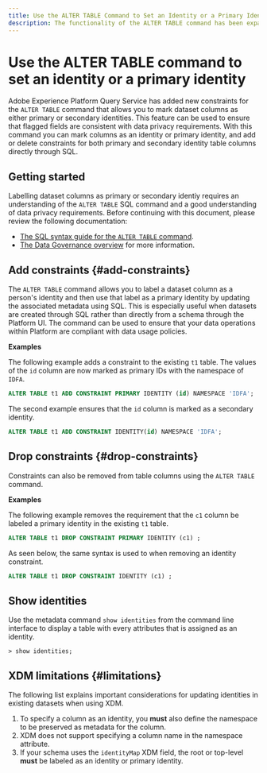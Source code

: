 ```yaml
---
title: Use the ALTER TABLE Command to Set an Identity or a Primary Identity
description: The functionality of the ALTER TABLE command has been expanded in Adobe Experience Platform Query Service to allow users to set an identity or a primary identity to existing tables. The document explains how to use the ALTER TABLE command to set a primary identity or secondary identity.
---
```

# Use the ALTER TABLE command to set an identity or a primary identity

Adobe Experience Platform Query Service has added new constraints for the `ALTER TABLE` command that allows you to mark dataset columns as either primary or secondary identities. This feature can be used to ensure that flagged fields are consistent with data privacy requirements. With this command you can mark columns as an identity or primary identity, and add or delete constraints for both primary and secondary identity table columns directly through SQL.

## Getting started 

Labelling dataset columns as primary or secondary identiy requires an understanding of the `ALTER TABLE` SQL command and a good understanding of data privacy requirements. Before continuing with this document, please review the following documentation:

* [The SQL syntax guide for the `ALTER TABLE` command](../sql/syntax.md). 
* [The Data Governance overview](../../data-governance/home.md) for more information.

## Add constraints {#add-constraints}

The `ALTER TABLE` command allows you to label a dataset column as a person's identity and then use that label as a primary identity by updating the associated metadata using SQL. This is especially useful when datasets are created through SQL rather than directly from a schema through the Platform UI. The command can be used to ensure that your data operations within Platform are compliant with data usage policies.

**Examples**

The following example adds a constraint to the existing `t1` table. The values of the `id` column are now marked as primary IDs with the namespace of `IDFA`.

```sql
ALTER TABLE t1 ADD CONSTRAINT PRIMARY IDENTITY (id) NAMESPACE 'IDFA';
```

The second example ensures that the `id` column is marked as a secondary identity.

```sql
ALTER TABLE t1 ADD CONSTRAINT IDENTITY(id) NAMESPACE 'IDFA';
```

## Drop constraints {#drop-constraints}

Constraints can also be removed from table columns using the `ALTER TABLE` command.

**Examples**

The following example removes the requirement that the `c1` column be labeled a primary identity in the existing `t1` table.

```sql
ALTER TABLE t1 DROP CONSTRAINT PRIMARY IDENTITY (c1) ;
```

As seen below, the same syntax is used to when removing an identity constraint.

```sql
ALTER TABLE t1 DROP CONSTRAINT IDENTITY (c1) ;
```

## Show identities

Use the metadata command `show identities` from the command line interface to display a table with every attributes that is assigned as an identity.

```shell
> show identities;
```

## XDM limitations {#limitations}

The following list explains important considerations for updating identities in existing datasets when using XDM.

1. To specify a column as an identity, you **must** also define the namespace to be preserved as metadata for the column.
1. XDM does not support specifying a column name in the namespace attribute.
1. If your schema uses the `identityMap` XDM field, the root or top-level **must** be labeled as an identity or primary identity.
